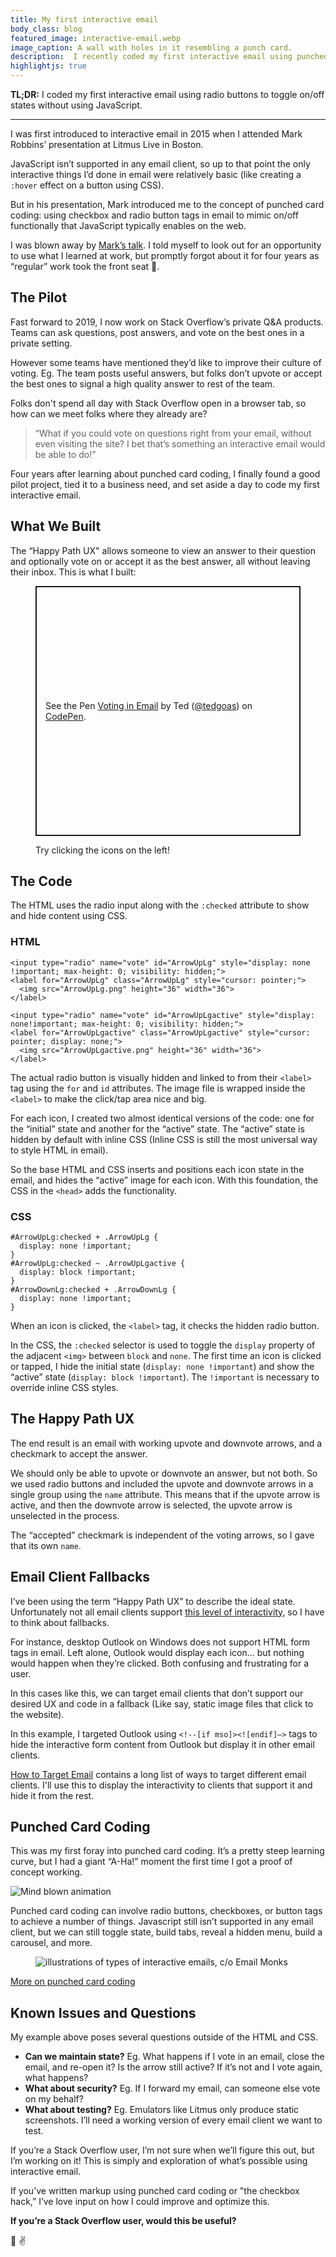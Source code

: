 ```yaml
---
title: My first interactive email
body_class: blog
featured_image: interactive-email.webp
image_caption: A wall with holes in it resembling a punch card.
description:  I recently coded my first interactive email using punched card coding. I wrote about what I did and how it works.
highlightjs: true
---
```


**TL;DR:** I coded my first interactive email using radio buttons to toggle on/off states without using JavaScript.

---

I was first introduced to interactive email in 2015 when I attended Mark Robbins’ presentation at Litmus Live in Boston.

JavaScript isn’t supported in any email client, so up to that point the only interactive things I’d done in email were relatively basic (like creating a `:hover` effect on a button using CSS).

But in his presentation, Mark introduced me to the concept of punched card coding: using checkbox and radio button tags in email to mimic on/off functionally that JavaScript typically enables on the web.

I was blown away by [Mark’s talk](https://www.youtube.com/watch?v=xhUfiOSOk3g). I told myself to look out for an opportunity to use what I learned at work, but promptly forgot about it for four years as “regular” work took the front seat 😬.

## The Pilot

Fast forward to 2019, I now work on Stack Overflow’s private Q&A products. Teams can ask questions, post answers, and vote on the best ones in a private setting.

However some teams have mentioned they’d like to improve their culture of voting. Eg. The team posts useful answers, but folks don’t upvote or accept the best ones to signal a high quality answer to rest of the team.

Folks don't spend all day with Stack Overflow open in a browser tab, so how can we meet folks where they already are?

> “What if you could vote on questions right from your email, without even visiting the site? I bet that’s something an interactive email would be able to do!”

Four years after learning about punched card coding, I finally found a good pilot project, tied it to a business need, and set aside a day to code my first interactive email.

## What We Built

The “Happy Path UX" allows someone to view an answer to their question and optionally vote on or accept it as the best answer, all without leaving their inbox. This is what I built:

<figure>
<p class="codepen" data-height="400" data-theme-id="dark" data-default-tab="html,result" data-user="tedgoas" data-slug-hash="MWYpazJ" style="height: 400px; box-sizing: border-box; display: flex; align-items: center; justify-content: center; border: 2px solid; margin: 1em 0; padding: 1em;" data-pen-title="Voting in Email">
  <span>See the Pen <a href="https://codepen.io/tedgoas/pen/MWYpazJ">
  Voting in Email</a> by Ted (<a href="https://codepen.io/tedgoas">@tedgoas</a>)
  on <a href="https://codepen.io">CodePen</a>.</span>
</p>
<script async src="https://static.codepen.io/assets/embed/ei.js"></script><script async src="https://static.codepen.io/assets/embed/ei.js"></script>
<figcaption>Try clicking the icons on the left!</figcaption>
</figure>

## The Code

The HTML uses the radio input along with the `:checked` attribute to show and hide content using CSS.

### HTML

<pre><code class="code-block html">&lt;input type="radio" name="vote" id="ArrowUpLg" style="display: none !important; max-height: 0; visibility: hidden;"&gt;
&lt;label for="ArrowUpLg" class="ArrowUpLg" style="cursor: pointer;"&gt;
  &lt;img src="ArrowUpLg.png" height="36" width="36"&gt;
&lt;/label&gt;

&lt;input type="radio" name="vote" id="ArrowUpLgactive" style="display: none!important; max-height: 0; visibility: hidden;"&gt;
&lt;label for="ArrowUpLgactive" class="ArrowUpLgactive" style="cursor: pointer; display: none;"&gt;
  &lt;img src="ArrowUpLgactive.png" height="36" width="36"&gt;
&lt;/label&gt;
</code></pre>

The actual radio button is visually hidden and linked to from their `<label>` tag using the `for` and `id` attributes. The image file is wrapped inside the `<label>` to make the click/tap area nice and big.

For each icon, I created two almost identical versions of the code: one for the “initial” state and another for the “active” state. The “active” state is hidden by default with inline CSS (Inline CSS is still the most universal way to style HTML in email).

So the base HTML and CSS inserts and positions each icon state in the email, and hides the “active” image for each icon. With this foundation, the CSS in the `<head>` adds the functionality.

### CSS

<pre><code class="code-block css">#ArrowUpLg:checked + .ArrowUpLg {
  display: none !important;
}
#ArrowUpLg:checked ~ .ArrowUpLgactive {
  display: block !important;
}
#ArrowDownLg:checked + .ArrowDownLg {
  display: none !important;
}
</code></pre>

When an icon is clicked, the `<label>` tag, it checks the hidden radio button.

In the CSS, the `:checked` selector is used to toggle the `display` property of the adjacent `<img>` between `block` and `none`. The first time an icon is clicked or tapped, I hide the initial state (`display: none !important`) and show the “active” state (`display: block !important`). The `!important` is necessary to override inline CSS styles.

## The Happy Path UX

The end result is an email with working upvote and downvote arrows, and a checkmark to accept the answer.

We should only be able to upvote or downvote an answer, but not both. So we used radio buttons and included the upvote and downvote arrows in a single group using the `name` attribute. This means that if the upvote arrow is active, and then the downvote arrow is selected, the upvote arrow is unselected in the process.

The “accepted” checkmark is independent of the voting arrows, so I gave that its own `name`.

## Email Client Fallbacks

I’ve been using the term “Happy Path UX” to describe the ideal state. Unfortunately not all email clients support [this level of interactivity](http://freshinbox.com/resources/css.php), so I have to think about fallbacks.

For instance, desktop Outlook on Windows does not support HTML form tags in email. Left alone, Outlook would display each icon… but nothing would happen when they’re clicked. Both confusing and frustrating for a user.

In this cases like this, we can target email clients that don’t support our desired UX and code in a fallback (Like say, static image files that click to the website).

In this example, I targeted Outlook using `<!--[if mso]><![endif]—>` tags to hide the interactive form content from Outlook but display it in other email clients.

[How to Target Email](https://howtotarget.email/) contains a long list of ways to target different email clients. I'll use this to display the interactivity to clients that support it and hide it from the rest.

## Punched Card Coding
This was my first foray into punched card coding. It’s a pretty steep learning curve, but I had a giant “A-Ha!” moment the first time I got a proof of concept working.

![Mind blown animation](https://media.giphy.com/media/3oKIPjHdsUZOlJXTQQ/giphy.gif)

Punched card coding can involve radio buttons, checkboxes, or button tags to achieve a number of things. Javascript still isn’t supported in any email client, but we can still toggle state, build tabs, reveal a hidden menu, build a carousel, and more.

<figure class="bg-white p-3 rounded mb-8">
	<img src="https://i.imgur.com/b1b23iq.png" alt="illustrations of types of interactive emails, c/o Email Monks">
</figure>

[More on punched card coding](https://www.webdesignerdepot.com/2015/10/punched-card-coding-the-secret-of-interactive-email/)

## Known Issues and Questions
My example above poses several questions outside of the HTML and CSS.

* **Can we maintain state?** Eg. What happens if I vote in an email, close the email, and re-open it? Is the arrow still active? If it’s not and I vote again, what happens?
* **What about security?** Eg. If I forward my email, can someone else vote on my behalf?
* **What about testing?** Eg. Emulators like Litmus only produce static screenshots. I’ll need a working version of every email client we want to test.

If you’re a Stack Overflow user, I’m not sure when we’ll figure this out, but I’m working on it! This is simply and exploration of what’s possible using interactive email.

If you’ve written markup using punched card coding or "the checkbox hack,” I’ve love input on how I could improve and optimize this.

**If you’re a Stack Overflow user, would this be useful?**

💌 ✌️
